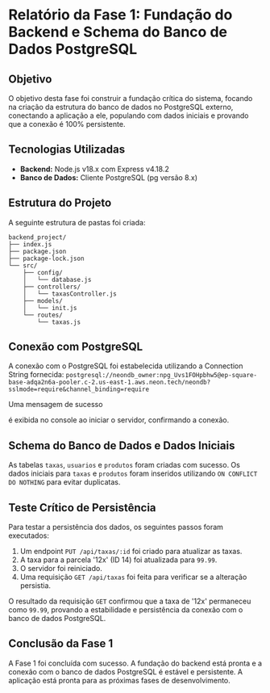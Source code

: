 # Relatório da Fase 1: Fundação do Backend e Schema do Banco de Dados PostgreSQL

## Objetivo
O objetivo desta fase foi construir a fundação crítica do sistema, focando na criação da estrutura do banco de dados no PostgreSQL externo, conectando a aplicação a ele, populando com dados iniciais e provando que a conexão é 100% persistente.

## Tecnologias Utilizadas
- **Backend:** Node.js v18.x com Express v4.18.2
- **Banco de Dados:** Cliente PostgreSQL (pg versão 8.x)

## Estrutura do Projeto
A seguinte estrutura de pastas foi criada:
```
backend_project/
├── index.js
├── package.json
├── package-lock.json
└── src/
    ├── config/
    │   └── database.js
    ├── controllers/
    │   └── taxasController.js
    ├── models/
    │   └── init.js
    └── routes/
        └── taxas.js
```

## Conexão com PostgreSQL
A conexão com o PostgreSQL foi estabelecida utilizando a Connection String fornecida:
`postgresql://neondb_owner:npg_Uvs1FOHpbhw5@ep-square-base-adqa2n6a-pooler.c-2.us-east-1.aws.neon.tech/neondb?sslmode=require&channel_binding=require`

Uma mensagem de sucesso 


é exibida no console ao iniciar o servidor, confirmando a conexão.

## Schema do Banco de Dados e Dados Iniciais
As tabelas `taxas`, `usuarios` e `produtos` foram criadas com sucesso. Os dados iniciais para `taxas` e `produtos` foram inseridos utilizando `ON CONFLICT DO NOTHING` para evitar duplicatas.

## Teste Crítico de Persistência
Para testar a persistência dos dados, os seguintes passos foram executados:

1.  Um endpoint `PUT /api/taxas/:id` foi criado para atualizar as taxas.
2.  A taxa para a parcela '12x' (ID 14) foi atualizada para `99.99`.
3.  O servidor foi reiniciado.
4.  Uma requisição `GET /api/taxas` foi feita para verificar se a alteração persistia.

O resultado da requisição `GET` confirmou que a taxa de '12x' permaneceu como `99.99`, provando a estabilidade e persistência da conexão com o banco de dados PostgreSQL.

## Conclusão da Fase 1
A Fase 1 foi concluída com sucesso. A fundação do backend está pronta e a conexão com o banco de dados PostgreSQL é estável e persistente. A aplicação está pronta para as próximas fases de desenvolvimento.

